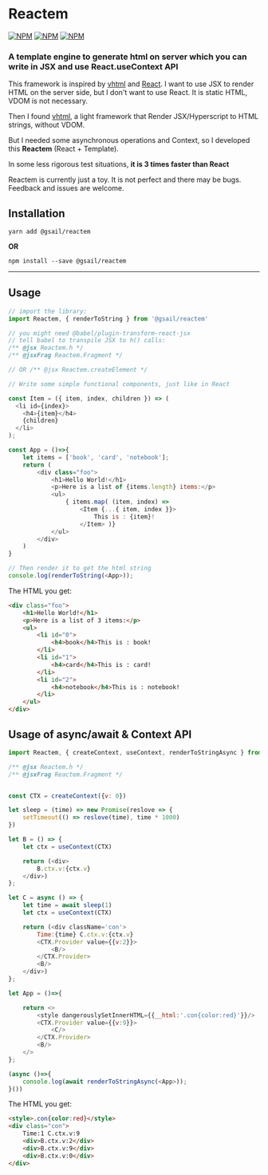# Reactem

[![NPM](https://github.com/SAILgaosai/Reactem/workflows/test/badge.svg)](https://github.com/SAILgaosai/Reactem/actions) [![NPM](https://img.shields.io/npm/v/@gsail/reactem.svg)](https://www.npmjs.com/package/@gsail/reactem) [![NPM](https://img.shields.io/npm/l/@gsail/reactem.svg)](https://www.npmjs.com/package/@gsail/reactem)

### **A template engine to generate html on server which you can write in JSX and use React.useContext API**

This framework is inspired by [vhtml](https://github.com/developit/vhtml) and [React](https://github.com/facebook/react). I want to use JSX to render HTML on the server side, but I don't want to use React. It is static HTML, VDOM is not necessary. 

Then I found [vhtml](https://github.com/developit/vhtml), a light framework that Render JSX/Hyperscript to HTML strings, without VDOM. 

But I needed some asynchronous operations and Context, so I developed this **Reactem** (React + Template).

In some less rigorous test situations, **it is 3 times faster than React**

Reactem is currently just a toy. It is not perfect and there may be bugs. Feedback and issues are welcome.
## Installation

`yarn add @gsail/reactem`

**OR**

`npm install --save @gsail/reactem`


---


## Usage

```js
// import the library:
import Reactem, { renderToString } from '@gsail/reactem'

// you might need @babel/plugin-transform-react-jsx
// tell babel to transpile JSX to h() calls:
/** @jsx Reactem.h */    
/** @jsxFrag Reactem.Fragment */

// OR /** @jsx Reactem.createElement */

// Write some simple functional components, just like in React

const Item = ({ item, index, children }) => (
  <li id={index}>
    <h4>{item}</h4>
    {children}
  </li>
);

const App = ()=>{
    let items = ['book', 'card', 'notebook'];
    return (
        <div class="foo">
            <h1>Hello World!</h1>
            <p>Here is a list of {items.length} items:</p>
            <ul>
                { items.map( (item, index) => 
                    <Item {...{ item, index }}>
                        This is : {item}!
                    </Item> )}
            </ul>
        </div>
    )
}

// Then render it to get the html string
console.log(renderToString(<App>));

```

The HTML you get:

```html
<div class="foo">
    <h1>Hello World!</h1>
    <p>Here is a list of 3 items:</p>
    <ul>
        <li id="0">
            <h4>book</h4>This is : book!
        </li>
        <li id="1">
            <h4>card</h4>This is : card!
        </li>
        <li id="2">
            <h4>notebook</h4>This is : notebook!
        </li>
    </ul>
</div>
```

## Usage of async/await & Context API

```js
import Reactem, { createContext, useContext, renderToStringAsync } from '@gsail/reactem'

/** @jsx Reactem.h */
/** @jsxFrag Reactem.Fragment */


const CTX = createContext({v: 0})

let sleep = (time) => new Promise(reslove => {
    setTimeout(() => reslove(time), time * 1000)
})

let B = () => {
    let ctx = useContext(CTX)

    return (<div>
        B.ctx.v:{ctx.v}
    </div>)
};

let C = async () => {
    let time = await sleep(1)
    let ctx = useContext(CTX)

    return (<div className='con'>
        Time:{time} C.ctx.v:{ctx.v}
        <CTX.Provider value={{v:2}}>
            <B/>
        </CTX.Provider>
        <B/>
    </div>)
};

let App = ()=>{

    return <>
        <style dangerouslySetInnerHTML={{__html:'.con{color:red}'}}/>
        <CTX.Provider value={{v:9}}>
            <C/>
        </CTX.Provider>
        <B/>
    </>
};

(async ()=>{
    console.log(await renderToStringAsync(<App>));
}())
```

The HTML you get:

```html
<style>.con{color:red}</style>
<div class="con">
    Time:1 C.ctx.v:9
    <div>B.ctx.v:2</div>
    <div>B.ctx.v:9</div>
    <div>B.ctx.v:0</div>
</div>
```